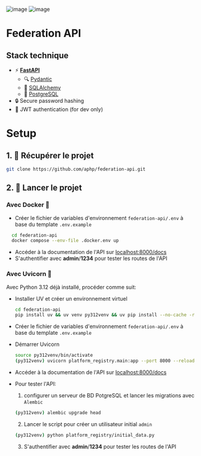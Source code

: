 ![image](https://img.shields.io/badge/Python-3.12-blue/?color=blue&logo=python&logoColor=9cf)
![image](https://img.shields.io/badge/FastAPI-0.109-%2344b78b/?color=%2344b78b&logo=fastapi&logoColor=2344b78b)

# Federation API

## Stack technique

- ⚡ [**FastAPI**](https://fastapi.tiangolo.com)
    - 🔍 [Pydantic](https://docs.pydantic.dev)
    - 🧰 [SQLAlchemy](https://www.sqlalchemy.org/)
    - 💾 [PostgreSQL](https://www.postgresql.org)
- 🔒 Secure password hashing
- 🔑 JWT authentication (for dev only)


# Setup

## 1. 🎨 Récupérer le projet
   ```sh
   git clone https://github.com/aphp/federation-api.git
   ```

## 2. 🚀 Lancer le projet

### Avec Docker 🐋

  * Créer le fichier de variables d'environnement `federation-api/.env` à base du template `.env.example`

  ```sh
    cd federation-api
    docker compose --env-file .docker.env up
  ```

  * Accéder à la documentation de l'API sur [localhost:8000/docs](localhost:8000/docs)
  * S'authentifier avec **admin**/**1234** pour tester les routes de l'API


### Avec Uvicorn 🦄
Avec Python 3.12 déjà installé, procéder comme suit:  

  * Installer UV et créer un environnement virtuel

    ```sh
    cd federation-api
    pip install uv && uv venv py312venv && uv pip install --no-cache -r requirements.txt
    ```
  * Créer le fichier de variables d'environnement `federation-api/.env` à base du template `.env.example`

  * Démarrer Uvicorn
    ```sh
    source py312venv/bin/activate
    (py312venv) uvicorn platform_registry.main:app --port 8000 --reload
    ```
    
  * Accéder à la documentation de l'API sur [localhost:8000/docs](localhost:8000/docs)

  * Pour tester l'API:
    1. configurer un serveur de BD PotgreSQL et lancer les migrations avec `Alembic`
    ```sh
    (py312venv) alembic upgrade head
    ```
    2. Lancer le script pour créer un utilisateur initial `admin`
    ```sh
    (py312venv) python platform_registry/initial_data.py
    ```
    3. S'authentifier avec **admin**/**1234** pour tester les routes de l'API
